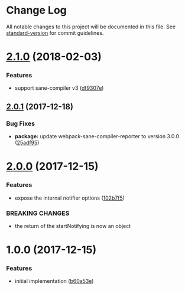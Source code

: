 # Change Log

All notable changes to this project will be documented in this file. See [standard-version](https://github.com/conventional-changelog/standard-version) for commit guidelines.

<a name="2.1.0"></a>
# [2.1.0](https://github.com/moxystudio/webpack-sane-compiler-notifier/compare/v2.0.1...v2.1.0) (2018-02-03)


### Features

* support sane-compiler v3 ([df9307e](https://github.com/moxystudio/webpack-sane-compiler-notifier/commit/df9307e))



<a name="2.0.1"></a>
## [2.0.1](https://github.com/moxystudio/webpack-sane-compiler-notifier/compare/v2.0.0...v2.0.1) (2017-12-18)


### Bug Fixes

* **package:** update webpack-sane-compiler-reporter to version 3.0.0 ([25adf95](https://github.com/moxystudio/webpack-sane-compiler-notifier/commit/25adf95))



<a name="2.0.0"></a>
# [2.0.0](https://github.com/moxystudio/webpack-sane-compiler-notifier/compare/v1.0.0...v2.0.0) (2017-12-15)


### Features

* expose the internal notifier options ([102b7f5](https://github.com/moxystudio/webpack-sane-compiler-notifier/commit/102b7f5))


### BREAKING CHANGES

* the return of the startNotifying is now an object



<a name="1.0.0"></a>
# 1.0.0 (2017-12-15)


### Features

* initial implementation ([b60a53e](https://github.com/moxystudio/webpack-sane-compiler-notifier/commit/b60a53e))
